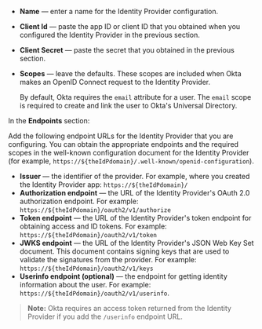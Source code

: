 * **Name** &mdash; enter a name for the Identity Provider configuration.
* **Client Id** &mdash; paste the app ID or client ID that you obtained when you configured the Identity Provider in the previous section.
* **Client Secret** &mdash; paste the secret that you obtained in the previous section.
* **Scopes** &mdash; leave the defaults. These scopes are included when Okta makes an OpenID Connect request to the Identity Provider.

    By default, Okta requires the `email` attribute for a user. The `email` scope is required to create and link the user to Okta's Universal Directory.

In the **Endpoints** section:

Add the following endpoint URLs for the <StackSelector snippet="idp" noSelector inline /> Identity Provider that you are configuring. You can obtain the appropriate endpoints and the required scopes in the well-known configuration document for the Identity Provider (for example, `https://${theIdPdomain}/.well-known/openid-configuration`).

* **Issuer** &mdash; the identifier of the <StackSelector snippet="idp" noSelector inline /> provider. For example, where you created the Identity Provider app: `https://${theIdPdomain}/`
* **Authorization endpoint** &mdash; the URL of the Identity Provider's OAuth 2.0 authorization endpoint. For example: `https://${theIdPdomain}/oauth2/v1/authorize`
* **Token endpoint** &mdash; the URL of the Identity Provider's token endpoint for obtaining access and ID tokens. For example: `https://${theIdPdomain}/oauth2/v1/token`
* **JWKS endpoint** &mdash; the URL of the Identity Provider's JSON Web Key Set document. This document contains signing keys that are used to validate the signatures from the provider. For example: `https://${theIdPdomain}/oauth2/v1/keys`
* **Userinfo endpoint (optional)** &mdash; the endpoint for getting identity information about the user. For example: `https://${theIdPdomain}/oauth2/v1/userinfo`.

> **Note:** Okta requires an access token returned from the Identity Provider if you add the `/userinfo` endpoint URL.
